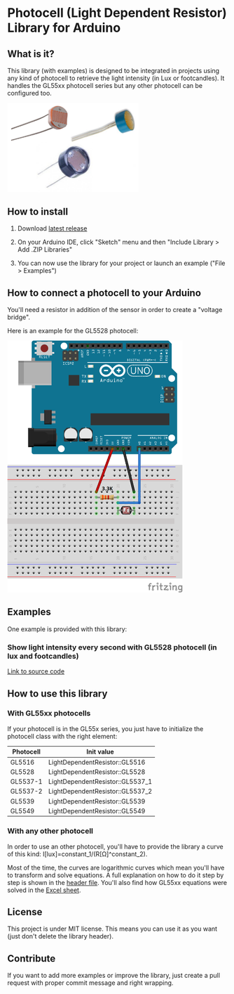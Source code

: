 # Photocell (Light Dependent Resistor) Library for Arduino

## What is it?

This library (with examples) is designed to be integrated in projects using any kind of photocell to retrieve the light intensity (in Lux or footcandles).
It handles the GL55xx photocell series but any other photocell can be configured too.

<img src="device.png" width="300">


## How to install

1) Download <a target="_blank" href="https://github.com/QuentinCG/Arduino-Light-Dependent-Resistor-Library/releases/download/1.0.0/LightDependentResistor_v1_0_0.zip">latest release</a>

2) On your Arduino IDE, click "Sketch" menu and then "Include Library > Add .ZIP Libraries"

3) You can now use the library for your project or launch an example ("File > Examples")


## How to connect a photocell to your Arduino

You'll need a resistor in addition of the sensor in order to create a "voltage bridge".

Here is an example for the GL5528 photocell:

<img src="schematics.png" width="400">


## Examples

One example is provided with this library:

### Show light intensity every second with GL5528 photocell (in lux and footcandles)
<a target="_blank" href="https://github.com/QuentinCG/Arduino-Light-Dependent-Resistor-Library/blob/master/LightDependentResistor/examples/GL5528BasicExample/GL5528BasicExample.ino">Link to source code</a>


## How to use this library

### With GL55xx photocells

If your photocell is in the GL55x series, you just have to initialize the photocell class with the right element:

Photocell  | Init value
-------- |  --------
GL5516   | LightDependentResistor::GL5516
GL5528   | LightDependentResistor::GL5528
GL5537-1 | LightDependentResistor::GL5537_1
GL5537-2 | LightDependentResistor::GL5537_2
GL5539   | LightDependentResistor::GL5539
GL5549   | LightDependentResistor::GL5549

### With any other photocell

In order to use an other photocell, you'll have to provide the library a curve of this kind: I[lux]=constant_1/(R[Ω]^constant_2).

Most of the time, the curves are logarithmic curves which mean you'll have to transform and solve equations.
A full explanation on how to do it step by step is shown in the <a href="https://github.com/QuentinCG/Arduino-Light-Dependent-Resistor-Library/blob/master/LightDependentResistor/LightDependentResistor.h">header file</a>.
You'll also find how GL55xx equations were solved in the <a href="https://github.com/QuentinCG/Arduino-Light-Dependent-Resistor-Library/blob/master/doc/GL55_calculation.xls">Excel sheet</a>.


## License

This project is under MIT license. This means you can use it as you want (just don't delete the library header).


## Contribute

If you want to add more examples or improve the library, just create a pull request with proper commit message and right wrapping.